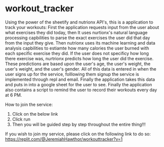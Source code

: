 # workout_tracker


Using the power of the sheetify and nutrionx API's, this is a application to track your workouts: 
First the application requests input from the user about what exercises they did today, then 
It uses nurtionx's natural language processing capbilities to parse the exact exercises the user did that 
day from the input they give. Then nutrionx uses its machine learning and data analysis capbilities to estiamte how many calories the user burned with each specific exercise they did. If the user does not specificy how long there exercise was, nurtrionx predicts how long the user did the exercise. These predictions are based upon the user's age, the user's weight, the user's weight, and the user's gender. All of this data is entered in when the user signs up for the service, folllowing them signup the service is implemented through repl and email. Finally the application takes this data and puts in into a google sheet for the user to see. Finally the application also contains a script to remind the user to record their workouts every day at 6 PM. 


How to join the service: 
1. Click on the below link
2. Click run
3. Then you will be guided step by step throughout the entire thing!!!

If you wish to join my service, please click on the following link to do so: 
https://replit.com/@JeremiahHawthor/workouttracker?v=1
